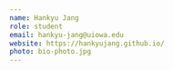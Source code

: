 ```yaml
---
name: Hankyu Jang
role: student
email: hankyu-jang@uiowa.edu
website: https://hankyujang.github.io/
photo: bio-photo.jpg
---
```


<!--I like teaching Computer Science!-->
